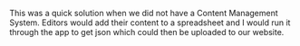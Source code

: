 This was a quick solution when we did not have a Content Management System. Editors would add their content to a spreadsheet and I would run it through the app to get json which could then be uploaded to our website.
